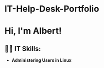 # IT-Help-Desk-Portfolio
<h1>Hi, I'm Albert!

<h2>👨‍💻 IT Skills:</h2>

- <b>Administering Users in Linux</b>
